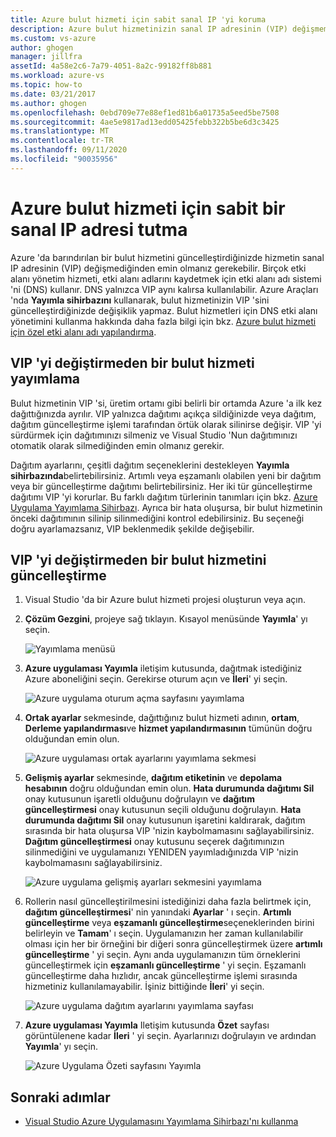 ```yaml
---
title: Azure bulut hizmeti için sabit sanal IP 'yi koruma
description: Azure bulut hizmetinizin sanal IP adresinin (VIP) değişmemesini nasıl sağlayacağınızı öğrenin.
ms.custom: vs-azure
author: ghogen
manager: jillfra
assetId: 4a58e2c6-7a79-4051-8a2c-99182ff8b881
ms.workload: azure-vs
ms.topic: how-to
ms.date: 03/21/2017
ms.author: ghogen
ms.openlocfilehash: 0ebd709e77e88ef1ed81b6a01735a5eed5be7508
ms.sourcegitcommit: 4ae5e9817ad13edd05425febb322b5be6d3c3425
ms.translationtype: MT
ms.contentlocale: tr-TR
ms.lasthandoff: 09/11/2020
ms.locfileid: "90035956"
---
```

# <a name="retain-a-constant-virtual-ip-address-for-an-azure-cloud-service"></a>Azure bulut hizmeti için sabit bir sanal IP adresi tutma
Azure 'da barındırılan bir bulut hizmetini güncelleştirdiğinizde hizmetin sanal IP adresinin (VIP) değişmediğinden emin olmanız gerekebilir. Birçok etki alanı yönetim hizmeti, etki alanı adlarını kaydetmek için etki alanı adı sistemi 'ni (DNS) kullanır. DNS yalnızca VIP aynı kalırsa kullanılabilir. Azure Araçları 'nda **Yayımla sihirbazını** kullanarak, bulut hizmetinizin VIP 'sini güncelleştirdiğinizde değişiklik yapmaz. Bulut hizmetleri için DNS etki alanı yönetimini kullanma hakkında daha fazla bilgi için bkz. [Azure bulut hizmeti için özel etki alanı adı yapılandırma](/azure/cloud-services/cloud-services-custom-domain-name-portal).

## <a name="publish-a-cloud-service-without-changing-its-vip"></a>VIP 'yi değiştirmeden bir bulut hizmeti yayımlama
Bulut hizmetinin VIP 'si, üretim ortamı gibi belirli bir ortamda Azure 'a ilk kez dağıttığınızda ayrılır. VIP yalnızca dağıtımı açıkça sildiğinizde veya dağıtım, dağıtım güncelleştirme işlemi tarafından örtük olarak silinirse değişir. VIP 'yi sürdürmek için dağıtımınızı silmeniz ve Visual Studio 'Nun dağıtımınızı otomatik olarak silmediğinden emin olmanız gerekir.

Dağıtım ayarlarını, çeşitli dağıtım seçeneklerini destekleyen **Yayımla sihirbazında**belirtebilirsiniz. Artımlı veya eşzamanlı olabilen yeni bir dağıtım veya bir güncelleştirme dağıtımı belirtebilirsiniz. Her iki tür güncelleştirme dağıtımı VIP 'yi korurlar. Bu farklı dağıtım türlerinin tanımları için bkz. [Azure Uygulama Yayımlama Sihirbazı](vs-azure-tools-publish-azure-application-wizard.md). Ayrıca bir hata oluşursa, bir bulut hizmetinin önceki dağıtımının silinip silinmediğini kontrol edebilirsiniz. Bu seçeneği doğru ayarlamazsanız, VIP beklenmedik şekilde değişebilir.

## <a name="update-a-cloud-service-without-changing-its-vip"></a>VIP 'yi değiştirmeden bir bulut hizmetini güncelleştirme
1. Visual Studio 'da bir Azure bulut hizmeti projesi oluşturun veya açın.

2. **Çözüm Gezgini**, projeye sağ tıklayın. Kısayol menüsünde **Yayımla**' yı seçin.

    ![Yayımlama menüsü](./media/vs-azure-tools-cloud-service-retain-a-constant-virtual-ip-address/solution-explorer-publish-menu.png)

3. **Azure uygulaması Yayımla** iletişim kutusunda, dağıtmak istediğiniz Azure aboneliğini seçin. Gerekirse oturum açın ve **İleri**' yi seçin.

    ![Azure uygulama oturum açma sayfasını yayımlama](./media/vs-azure-tools-cloud-service-retain-a-constant-virtual-ip-address/azure-publish-signin.png)

4. **Ortak ayarlar** sekmesinde, dağıttığınız bulut hizmeti adının, **ortam**, **Derleme yapılandırması**ve **hizmet yapılandırmasının** tümünün doğru olduğundan emin olun.

    ![Azure uygulaması ortak ayarlarını yayımlama sekmesi](./media/vs-azure-tools-cloud-service-retain-a-constant-virtual-ip-address/azure-publish-common-settings.png)

5. **Gelişmiş ayarlar** sekmesinde, **dağıtım etiketinin** ve **depolama hesabının** doğru olduğundan emin olun. **Hata durumunda dağıtımı Sil** onay kutusunun işaretli olduğunu doğrulayın ve **dağıtım güncelleştirmesi** onay kutusunun seçili olduğunu doğrulayın. **Hata durumunda dağıtımı Sil** onay kutusunun işaretini kaldırarak, dağıtım sırasında bir hata oluşursa VIP 'nizin kaybolmamasını sağlayabilirsiniz. **Dağıtım güncelleştirmesi** onay kutusunu seçerek dağıtımınızın silinmediğini ve uygulamanızı YENIDEN yayımladığınızda VIP 'nizin kaybolmamasını sağlayabilirsiniz.

    ![Azure uygulama gelişmiş ayarları sekmesini yayımlama](./media/vs-azure-tools-cloud-service-retain-a-constant-virtual-ip-address/azure-publish-advanced-settings.png)

6. Rollerin nasıl güncelleştirilmesini istediğinizi daha fazla belirtmek için, **dağıtım güncelleştirmesi**' nin yanındaki **Ayarlar** ' ı seçin. **Artımlı güncelleştirme** veya **eşzamanlı güncelleştirme**seçeneklerinden birini belirleyin ve **Tamam**' ı seçin. Uygulamanızın her zaman kullanılabilir olması için her bir örneğini bir diğeri sonra güncelleştirmek üzere **artımlı güncelleştirme** ' yi seçin. Aynı anda uygulamanızın tüm örneklerini güncelleştirmek için **eşzamanlı güncelleştirme** ' yi seçin. Eşzamanlı güncelleştirme daha hızlıdır, ancak güncelleştirme işlemi sırasında hizmetiniz kullanılamayabilir. İşiniz bittiğinde **İleri**' yi seçin.

    ![Azure uygulama dağıtım ayarlarını yayımlama sayfası](./media/vs-azure-tools-cloud-service-retain-a-constant-virtual-ip-address/azure-publish-deployment-update-settings.png)

7. **Azure uygulaması Yayımla** Iletişim kutusunda **Özet** sayfası görüntülenene kadar **İleri** ' yi seçin. Ayarlarınızı doğrulayın ve ardından **Yayımla**' yı seçin.

    ![Azure Uygulama Özeti sayfasını Yayımla](./media/vs-azure-tools-cloud-service-retain-a-constant-virtual-ip-address/azure-publish-summary.png)

## <a name="next-steps"></a>Sonraki adımlar
- [Visual Studio Azure Uygulamasını Yayımlama Sihirbazı'nı kullanma](vs-azure-tools-publish-azure-application-wizard.md)
